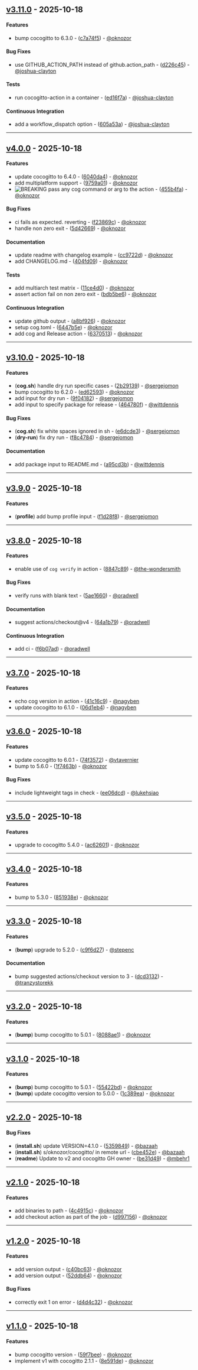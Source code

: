 ## [v3.11.0](https://github.com/cocogitto/cocogitto-action/compare/v3.10.0..v3.11.0) - 2025-10-18
#### Features
- bump cocogitto to 6.3.0 - ([c7a74f5](https://github.com/cocogitto/cocogitto-action/commit/c7a74f5406bab86da17da0f0e460a69f8219a68c)) - [@oknozor](https://github.com/oknozor)
#### Bug Fixes
- use GITHUB_ACTION_PATH instead of github.action_path - ([d226c45](https://github.com/cocogitto/cocogitto-action/commit/d226c4591079402b7c2221d67ff862566b6de054)) - [@joshua-clayton](https://github.com/joshua-clayton)
#### Tests
- run cocogitto-action in a container - ([ed16f7a](https://github.com/cocogitto/cocogitto-action/commit/ed16f7a4bf7e9e928581d4d5cfd194e70a986e96)) - [@joshua-clayton](https://github.com/joshua-clayton)
#### Continuous Integration
- add a workflow_dispatch option - ([605a53a](https://github.com/cocogitto/cocogitto-action/commit/605a53a0082b10e4887a9264d34ecae2ed568ea9)) - [@joshua-clayton](https://github.com/joshua-clayton)

- - -
## [v4.0.0](https://github.com/cocogitto/cocogitto-action/compare/455b4fa07e14a0dc0d8706a93827fa7a0dffcfa7..v4.0.0) - 2025-10-18
#### Features
- update cocogitto to 6.4.0 - ([6040da4](https://github.com/cocogitto/cocogitto-action/commit/6040da42faa133b5ca4b113d02a3ed7bb1cb1fa1)) - [@oknozor](https://github.com/oknozor)
- add multiplatform support - ([9759a01](https://github.com/cocogitto/cocogitto-action/commit/9759a010b12220484ca2587076112490eae29780)) - [@oknozor](https://github.com/oknozor)
- ![BREAKING](https://img.shields.io/badge/BREAKING-red) pass any cog command or arg to the action - ([455b4fa](https://github.com/cocogitto/cocogitto-action/commit/455b4fa07e14a0dc0d8706a93827fa7a0dffcfa7)) - [@oknozor](https://github.com/oknozor)
#### Bug Fixes
- ci fails as expected. reverting - ([f23869c](https://github.com/cocogitto/cocogitto-action/commit/f23869c46f29c2b80f2b4ce27c027822dad5442f)) - [@oknozor](https://github.com/oknozor)
- handle non zero exit - ([5d42669](https://github.com/cocogitto/cocogitto-action/commit/5d42669cb217d83db9beff137db391cd160d6597)) - [@oknozor](https://github.com/oknozor)
#### Documentation
- update readme with changelog example - ([cc9722d](https://github.com/cocogitto/cocogitto-action/commit/cc9722d2ff4c6eb84ba23597810f9c851bc5b014)) - [@oknozor](https://github.com/oknozor)
- add CHANGELOG.md - ([404fd09](https://github.com/cocogitto/cocogitto-action/commit/404fd09f5a3abe3b97a3a4e7ab090c157cff25fc)) - [@oknozor](https://github.com/oknozor)
#### Tests
- add multiarch test matrix - ([11ce4d0](https://github.com/cocogitto/cocogitto-action/commit/11ce4d01d17f736cef30790cd23a3a31ea710517)) - [@oknozor](https://github.com/oknozor)
- assert action fail on non zero exit - ([bdb5be6](https://github.com/cocogitto/cocogitto-action/commit/bdb5be6d1244463fe882660b18e580b96d57b61b)) - [@oknozor](https://github.com/oknozor)
#### Continuous Integration
- update github output - ([a8bf926](https://github.com/cocogitto/cocogitto-action/commit/a8bf926e7d94fb0fe86c926e3432ab2a8abd56f0)) - [@oknozor](https://github.com/oknozor)
- setup cog.toml - ([6447b5e](https://github.com/cocogitto/cocogitto-action/commit/6447b5edf585b4271736c89898a75ae3a98939d5)) - [@oknozor](https://github.com/oknozor)
- add cog and Release action - ([6370513](https://github.com/cocogitto/cocogitto-action/commit/637051360be41e9289ebfab71e42ca9919b1b93f)) - [@oknozor](https://github.com/oknozor)

- - -


## [v3.10.0](https://github.com/cocogitto/cocogitto-action/compare/v3.9.0..v3.10.0) - 2025-10-18
#### Features
- (**cog.sh**) handle dry run specific cases - ([2b29139](https://github.com/cocogitto/cocogitto-action/commit/2b29139be22c3c2eef16680340cede77afd9d738)) - [@sergejomon](https://github.com/sergejomon)
- bump cocogitto to 6.2.0 - ([ed62593](https://github.com/cocogitto/cocogitto-action/commit/ed62593c499c2d7697bb0177213946f1e2634119)) - [@oknozor](https://github.com/oknozor)
- add input for dry run - ([9f04182](https://github.com/cocogitto/cocogitto-action/commit/9f04182ebb5161effce9d2d6367659e700bb7adf)) - [@sergejomon](https://github.com/sergejomon)
- add input to specify package for release - ([464780f](https://github.com/cocogitto/cocogitto-action/commit/464780fa843395096b3b8371904879d54d9de9da)) - [@wittdennis](https://github.com/wittdennis)
#### Bug Fixes
- (**cog.sh**) fix white spaces ignored in sh - ([e6dcde3](https://github.com/cocogitto/cocogitto-action/commit/e6dcde3d9b778aaca9ea02ff574f6c1e3d9cd66b)) - [@sergejomon](https://github.com/sergejomon)
- (**dry-run**) fix dry run - ([f8c4784](https://github.com/cocogitto/cocogitto-action/commit/f8c47844d2cd778f8f8350ff2d198efb1142403f)) - [@sergejomon](https://github.com/sergejomon)
#### Documentation
- add package input to README.md - ([a95cd3b](https://github.com/cocogitto/cocogitto-action/commit/a95cd3b34f1e5235b58b666e52e73c24ef61a5f1)) - [@wittdennis](https://github.com/wittdennis)

- - -

## [v3.9.0](https://github.com/cocogitto/cocogitto-action/compare/v3.8.0..v3.9.0) - 2025-10-18
#### Features
- (**profile**) add bump profile input - ([f1d28f8](https://github.com/cocogitto/cocogitto-action/commit/f1d28f8e65281597d8209bf233328ddfd4424d10)) - [@sergejomon](https://github.com/sergejomon)

- - -

## [v3.8.0](https://github.com/cocogitto/cocogitto-action/compare/v3.7.0..v3.8.0) - 2025-10-18
#### Features
- enable use of `cog verify` in action - ([8847c89](https://github.com/cocogitto/cocogitto-action/commit/8847c8976a94ac509c518ca39fc9494661f9b15d)) - [@the-wondersmith](https://github.com/the-wondersmith)
#### Bug Fixes
- verify runs with blank text - ([5ae1660](https://github.com/cocogitto/cocogitto-action/commit/5ae166018d8265bb2df85c1eb521e86a17b61085)) - [@oradwell](https://github.com/oradwell)
#### Documentation
- suggest actions/checkout@v4 - ([64a1b79](https://github.com/cocogitto/cocogitto-action/commit/64a1b79692e7b9f9929d8bb0c6ccae98304f7d05)) - [@oradwell](https://github.com/oradwell)
#### Continuous Integration
- add ci - ([f6b07ad](https://github.com/cocogitto/cocogitto-action/commit/f6b07ad2e8576594a6178e4277ac70e03942f94d)) - [@oradwell](https://github.com/oradwell)

- - -

## [v3.7.0](https://github.com/cocogitto/cocogitto-action/compare/v3.6.0..v3.7.0) - 2025-10-18
#### Features
- echo cog version in action - ([41c16c9](https://github.com/cocogitto/cocogitto-action/commit/41c16c92a95c24b4d11a0c3196f8f2ad06f5286a)) - [@nagyben](https://github.com/nagyben)
- update cocogitto to 6.1.0 - ([06d1eb4](https://github.com/cocogitto/cocogitto-action/commit/06d1eb4453e88f218c8d855d8df983224d1986dc)) - [@nagyben](https://github.com/nagyben)

- - -

## [v3.6.0](https://github.com/cocogitto/cocogitto-action/compare/v3.5.0..v3.6.0) - 2025-10-18
#### Features
- update cocogitto to 6.0.1 - ([74f3572](https://github.com/cocogitto/cocogitto-action/commit/74f3572482643e11fe7f54e42714ff4ad5fa19ba)) - [@vtavernier](https://github.com/vtavernier)
- bump to 5.6.0 - ([1f7463b](https://github.com/cocogitto/cocogitto-action/commit/1f7463bd27d1c999663b1d247791cb43c758c29a)) - [@oknozor](https://github.com/oknozor)
#### Bug Fixes
- include lightweight tags in check - ([ee06dcd](https://github.com/cocogitto/cocogitto-action/commit/ee06dcd9aa0484f083b0c985432d7c7f1603f65c)) - [@lukehsiao](https://github.com/lukehsiao)

- - -

## [v3.5.0](https://github.com/cocogitto/cocogitto-action/compare/v3.4.0..v3.5.0) - 2025-10-18
#### Features
- upgrade to cocogitto 5.4.0 - ([ac62601](https://github.com/cocogitto/cocogitto-action/commit/ac6260150ee57e3164cd95b47fc84cdee9e3444c)) - [@oknozor](https://github.com/oknozor)

- - -

## [v3.4.0](https://github.com/cocogitto/cocogitto-action/compare/v3.3.0..v3.4.0) - 2025-10-18
#### Features
- bump to 5.3.0 - ([851938e](https://github.com/cocogitto/cocogitto-action/commit/851938eb278221bc0b2bbf82fbe14d816f73df94)) - [@oknozor](https://github.com/oknozor)

- - -

## [v3.3.0](https://github.com/cocogitto/cocogitto-action/compare/v3.2.0..v3.3.0) - 2025-10-18
#### Features
- (**bump**) upgrade to 5.2.0 - ([c9f6d27](https://github.com/cocogitto/cocogitto-action/commit/c9f6d2753b2e33de09ada12cfbc1d8464b1b3ea9)) - [@stepenc](https://github.com/stepenc)
#### Documentation
- bump suggested actions/checkout version to 3 - ([dcd3132](https://github.com/cocogitto/cocogitto-action/commit/dcd3132e27c0e8cb35a7c67b75738d2c344d06da)) - [@tranzystorekk](https://github.com/tranzystorekk)

- - -

## [v3.2.0](https://github.com/cocogitto/cocogitto-action/compare/v3.1.0..v3.2.0) - 2025-10-18
#### Features
- (**bump**) bump cocogitto to 5.0.1 - ([8088ae1](https://github.com/cocogitto/cocogitto-action/commit/8088ae1647b872d44bf5157dfafb205be16d97de)) - [@oknozor](https://github.com/oknozor)

- - -

## [v3.1.0](https://github.com/cocogitto/cocogitto-action/compare/v2.2.0..v3.1.0) - 2025-10-18
#### Features
- (**bump**) bump cocogitto to 5.0.1 - ([55422bd](https://github.com/cocogitto/cocogitto-action/commit/55422bd6dbec477632ef9e0943d68267a2db3fa2)) - [@oknozor](https://github.com/oknozor)
- (**bump**) update cocogitto version to 5.0.0 - ([1c389ea](https://github.com/cocogitto/cocogitto-action/commit/1c389eaafef1e27d7c4b10642e8280068d040449)) - [@oknozor](https://github.com/oknozor)

- - -

## [v2.2.0](https://github.com/cocogitto/cocogitto-action/compare/v2.1.0..v2.2.0) - 2025-10-18
#### Bug Fixes
- (**install.sh**) update VERSION=4.1.0 - ([5359849](https://github.com/cocogitto/cocogitto-action/commit/5359849724bd1078a64ce89a88ed50c54ce04a82)) - [@bazaah](https://github.com/bazaah)
- (**install.sh**) s/oknozor/cocogitto/ in remote url - ([cbe452e](https://github.com/cocogitto/cocogitto-action/commit/cbe452e07a865d76a07de0328c98f6a065f2d45f)) - [@bazaah](https://github.com/bazaah)
- (**readme**) Update to v2 and cocogitto GH owner - ([be31d49](https://github.com/cocogitto/cocogitto-action/commit/be31d4946f92e70ddf9939de8927c26c707a761d)) - [@mbehr1 ](https://github.com/mbehr1 )

- - -

## [v2.1.0](https://github.com/cocogitto/cocogitto-action/compare/v1.2.0..v2.1.0) - 2025-10-18
#### Features
- add binaries to path - ([4c4915c](https://github.com/cocogitto/cocogitto-action/commit/4c4915cc8a1dde177567f321eb3695bf639725bd)) - [@oknozor](https://github.com/oknozor)
- add checkout action as part of the job - ([d997156](https://github.com/cocogitto/cocogitto-action/commit/d997156daeda844c8b702372442cbeeb15b5e17d)) - [@oknozor](https://github.com/oknozor)

- - -

## [v1.2.0](https://github.com/cocogitto/cocogitto-action/compare/v1.1.0..v1.2.0) - 2025-10-18
#### Features
- add version output - ([c40bc63](https://github.com/cocogitto/cocogitto-action/commit/c40bc630c23228d33054e0ee2da8824182bee54f)) - [@oknozor](https://github.com/oknozor)
- add version output - ([52ddb64](https://github.com/cocogitto/cocogitto-action/commit/52ddb648f4b525e11e58e2b94781011b2de1911f)) - [@oknozor](https://github.com/oknozor)
#### Bug Fixes
- correctly exit 1 on error - ([d4d4c32](https://github.com/cocogitto/cocogitto-action/commit/d4d4c3266e64f620c42a8e3e4b2472e146b3dd26)) - [@oknozor](https://github.com/oknozor)

- - -

## [v1.1.0](https://github.com/cocogitto/cocogitto-action/compare/0e988819e5b9463f0416b07b2b110bbb065df732..v1.1.0) - 2025-10-18
#### Features
- bump cocogitto version - ([59f7bee](https://github.com/cocogitto/cocogitto-action/commit/59f7bee08df00935258be1ae3f402ef9ad8b392e)) - [@oknozor](https://github.com/oknozor)
- implement v1 with cocogitto 2.1.1 - ([8e591de](https://github.com/cocogitto/cocogitto-action/commit/8e591dee126f4cf450ba2e025c5ea977f4498e9f)) - [@oknozor](https://github.com/oknozor)
